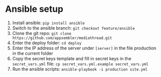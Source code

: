 # Ansible setup

1. Install ansible: `pip install ansible`
2. Switch to the ansible branch: `git checkout feature/ansible`
3. Clone the git repo: `git clone https://github.com/appsembler/mediathread.git`
4. Enter the deploy folder: `cd deploy`
5. Enter the IP address of the server under `[server]` in the file production in the current folder
6. Copy the secret keys template and fill in secret keys in the `secret_vars.yml` file: `cp secret_vars.yml.example secret_vars.yml`
7. Run the ansible scripts: `ansible-playbook -i production site.yml`
